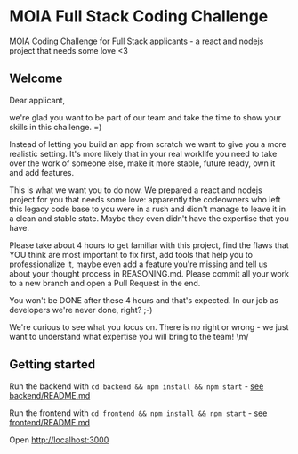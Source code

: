 # MOIA Full Stack Coding Challenge

MOIA Coding Challenge for Full Stack applicants - a react and nodejs project that needs some love &lt;3

## Welcome

Dear applicant,

we're glad you want to be part of our team and take the time to show your skills in this challenge. =)

Instead of letting you build an app from scratch we want to give you a more realistic setting. It's more likely that in your real worklife you need to take over the work of someone else, make it more stable, future ready, own it and add features.

This is what we want you to do now. We prepared a react and nodejs project for you that needs some love: apparently the codeowners who left this legacy code base to you were in a rush and didn't manage to leave it in a clean and stable state. Maybe they even didn't have the expertise that you have.

Please take about 4 hours to get familiar with this project, find the flaws that YOU think are most important to fix first, add tools that help you to professionalize it, maybe even add a feature you're missing and tell us about your thought process in REASONING.md. Please commit all your work to a new branch and open a Pull Request in the end.

You won't be DONE after these 4 hours and that's expected. In our job as developers we're never done, right? ;-)

We're curious to see what you focus on. There is no right or wrong - we just want to understand what expertise you will bring to the team! \m/

## Getting started

Run the backend with `cd backend && npm install && npm start` - [see backend/README.md](backend/README.md)

Run the frontend with `cd frontend && npm install && npm start` - [see frontend/README.md](frontend/README.md)

Open <http://localhost:3000>
